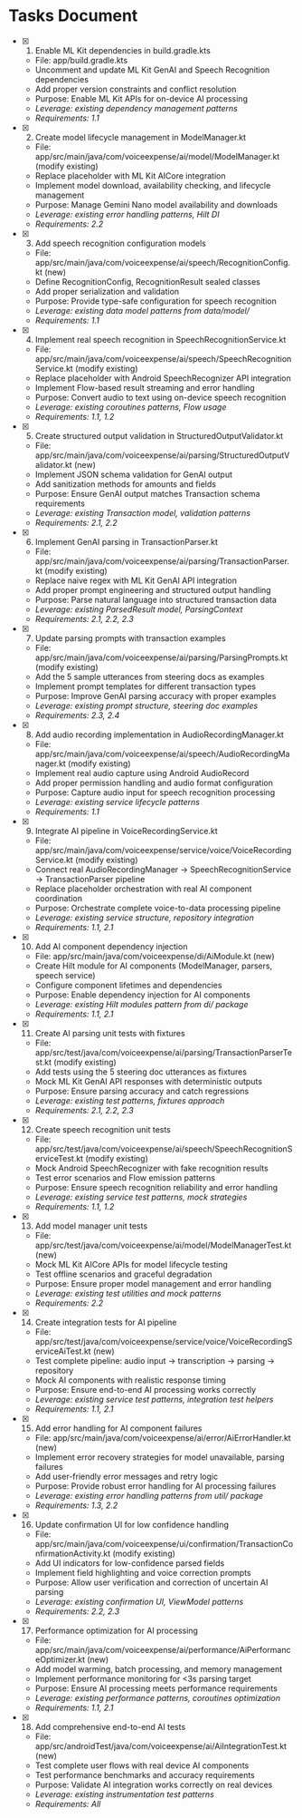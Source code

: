 # Tasks Document

- [x] 1. Enable ML Kit dependencies in build.gradle.kts
  - File: app/build.gradle.kts
  - Uncomment and update ML Kit GenAI and Speech Recognition dependencies
  - Add proper version constraints and conflict resolution
  - Purpose: Enable ML Kit APIs for on-device AI processing
  - _Leverage: existing dependency management patterns_
  - _Requirements: 1.1_

- [x] 2. Create model lifecycle management in ModelManager.kt
  - File: app/src/main/java/com/voiceexpense/ai/model/ModelManager.kt (modify existing)
  - Replace placeholder with ML Kit AICore integration
  - Implement model download, availability checking, and lifecycle management
  - Purpose: Manage Gemini Nano model availability and downloads
  - _Leverage: existing error handling patterns, Hilt DI_
  - _Requirements: 2.2_

- [x] 3. Add speech recognition configuration models
  - File: app/src/main/java/com/voiceexpense/ai/speech/RecognitionConfig.kt (new)
  - Define RecognitionConfig, RecognitionResult sealed classes
  - Add proper serialization and validation
  - Purpose: Provide type-safe configuration for speech recognition
  - _Leverage: existing data model patterns from data/model/_
  - _Requirements: 1.1_

- [x] 4. Implement real speech recognition in SpeechRecognitionService.kt
  - File: app/src/main/java/com/voiceexpense/ai/speech/SpeechRecognitionService.kt (modify existing)
  - Replace placeholder with Android SpeechRecognizer API integration
  - Implement Flow-based result streaming and error handling
  - Purpose: Convert audio to text using on-device speech recognition
  - _Leverage: existing coroutines patterns, Flow usage_
  - _Requirements: 1.1, 1.2_

- [x] 5. Create structured output validation in StructuredOutputValidator.kt
  - File: app/src/main/java/com/voiceexpense/ai/parsing/StructuredOutputValidator.kt (new)
  - Implement JSON schema validation for GenAI output
  - Add sanitization methods for amounts and fields
  - Purpose: Ensure GenAI output matches Transaction schema requirements
  - _Leverage: existing Transaction model, validation patterns_
  - _Requirements: 2.1, 2.2_

- [x] 6. Implement GenAI parsing in TransactionParser.kt
  - File: app/src/main/java/com/voiceexpense/ai/parsing/TransactionParser.kt (modify existing)
  - Replace naive regex with ML Kit GenAI API integration
  - Add proper prompt engineering and structured output handling
  - Purpose: Parse natural language into structured transaction data
  - _Leverage: existing ParsedResult model, ParsingContext_
  - _Requirements: 2.1, 2.2, 2.3_

- [x] 7. Update parsing prompts with transaction examples
  - File: app/src/main/java/com/voiceexpense/ai/parsing/ParsingPrompts.kt (modify existing)
  - Add the 5 sample utterances from steering docs as examples
  - Implement prompt templates for different transaction types
  - Purpose: Improve GenAI parsing accuracy with proper examples
  - _Leverage: existing prompt structure, steering doc examples_
  - _Requirements: 2.3, 2.4_

- [x] 8. Add audio recording implementation in AudioRecordingManager.kt
  - File: app/src/main/java/com/voiceexpense/ai/speech/AudioRecordingManager.kt (modify existing)
  - Implement real audio capture using Android AudioRecord
  - Add proper permission handling and audio format configuration
  - Purpose: Capture audio input for speech recognition processing
  - _Leverage: existing service lifecycle patterns_
  - _Requirements: 1.1_

- [x] 9. Integrate AI pipeline in VoiceRecordingService.kt
  - File: app/src/main/java/com/voiceexpense/service/voice/VoiceRecordingService.kt (modify existing)
  - Connect real AudioRecordingManager → SpeechRecognitionService → TransactionParser pipeline
  - Replace placeholder orchestration with real AI component coordination
  - Purpose: Orchestrate complete voice-to-data processing pipeline
  - _Leverage: existing service structure, repository integration_
  - _Requirements: 1.1, 2.1_

- [x] 10. Add AI component dependency injection
  - File: app/src/main/java/com/voiceexpense/di/AiModule.kt (new)
  - Create Hilt module for AI components (ModelManager, parsers, speech service)
  - Configure component lifetimes and dependencies
  - Purpose: Enable dependency injection for AI components
  - _Leverage: existing Hilt modules pattern from di/ package_
  - _Requirements: 1.1, 2.1_

- [x] 11. Create AI parsing unit tests with fixtures
  - File: app/src/test/java/com/voiceexpense/ai/parsing/TransactionParserTest.kt (modify existing)
  - Add tests using the 5 steering doc utterances as fixtures
  - Mock ML Kit GenAI API responses with deterministic outputs
  - Purpose: Ensure parsing accuracy and catch regressions
  - _Leverage: existing test patterns, fixtures approach_
  - _Requirements: 2.1, 2.2, 2.3_

- [x] 12. Create speech recognition unit tests
  - File: app/src/test/java/com/voiceexpense/ai/speech/SpeechRecognitionServiceTest.kt (modify existing)
  - Mock Android SpeechRecognizer with fake recognition results
  - Test error scenarios and Flow emission patterns
  - Purpose: Ensure speech recognition reliability and error handling
  - _Leverage: existing service test patterns, mock strategies_
  - _Requirements: 1.1, 1.2_

- [x] 13. Add model manager unit tests
  - File: app/src/test/java/com/voiceexpense/ai/model/ModelManagerTest.kt (new)
  - Mock ML Kit AICore APIs for model lifecycle testing
  - Test offline scenarios and graceful degradation
  - Purpose: Ensure proper model management and error handling
  - _Leverage: existing test utilities and mock patterns_
  - _Requirements: 2.2_

- [x] 14. Create integration tests for AI pipeline
  - File: app/src/test/java/com/voiceexpense/service/voice/VoiceRecordingServiceAiTest.kt (new)
  - Test complete pipeline: audio input → transcription → parsing → repository
  - Mock AI components with realistic response timing
  - Purpose: Ensure end-to-end AI processing works correctly
  - _Leverage: existing service test patterns, integration test helpers_
  - _Requirements: 1.1, 2.1_

- [x] 15. Add error handling for AI component failures
  - File: app/src/main/java/com/voiceexpense/ai/error/AiErrorHandler.kt (new)
  - Implement error recovery strategies for model unavailable, parsing failures
  - Add user-friendly error messages and retry logic
  - Purpose: Provide robust error handling for AI processing failures
  - _Leverage: existing error handling patterns from util/ package_
  - _Requirements: 1.3, 2.2_

- [x] 16. Update confirmation UI for low confidence handling
  - File: app/src/main/java/com/voiceexpense/ui/confirmation/TransactionConfirmationActivity.kt (modify existing)
  - Add UI indicators for low-confidence parsed fields
  - Implement field highlighting and voice correction prompts
  - Purpose: Allow user verification and correction of uncertain AI parsing
  - _Leverage: existing confirmation UI, ViewModel patterns_
  - _Requirements: 2.2, 2.3_

- [x] 17. Performance optimization for AI processing
  - File: app/src/main/java/com/voiceexpense/ai/performance/AiPerformanceOptimizer.kt (new)
  - Add model warming, batch processing, and memory management
  - Implement performance monitoring for <3s parsing target
  - Purpose: Ensure AI processing meets performance requirements
  - _Leverage: existing performance patterns, coroutines optimization_
  - _Requirements: 1.1, 2.1_

- [x] 18. Add comprehensive end-to-end AI tests
  - File: app/src/androidTest/java/com/voiceexpense/ai/AiIntegrationTest.kt (new)
  - Test complete user flows with real device AI components
  - Test performance benchmarks and accuracy requirements
  - Purpose: Validate AI integration works correctly on real devices
  - _Leverage: existing instrumentation test patterns_
  - _Requirements: All_